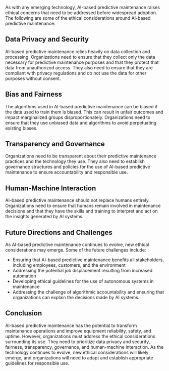 
As with any emerging technology, AI-based predictive maintenance raises ethical concerns that need to be addressed before widespread adoption. The following are some of the ethical considerations around AI-based predictive maintenance:

Data Privacy and Security
-------------------------

AI-based predictive maintenance relies heavily on data collection and processing. Organizations need to ensure that they collect only the data necessary for predictive maintenance purposes and that they protect that data from unauthorized access. They also need to ensure that they are compliant with privacy regulations and do not use the data for other purposes without consent.

Bias and Fairness
-----------------

The algorithms used in AI-based predictive maintenance can be biased if the data used to train them is biased. This can result in unfair outcomes and impact marginalized groups disproportionately. Organizations need to ensure that they use unbiased data and algorithms to avoid perpetuating existing biases.

Transparency and Governance
---------------------------

Organizations need to be transparent about their predictive maintenance practices and the technology they use. They also need to establish governance structures and policies for the use of AI-based predictive maintenance to ensure accountability and responsible use.

Human-Machine Interaction
-------------------------

AI-based predictive maintenance should not replace humans entirely. Organizations need to ensure that humans remain involved in maintenance decisions and that they have the skills and training to interpret and act on the insights generated by AI systems.

Future Directions and Challenges
--------------------------------

As AI-based predictive maintenance continues to evolve, new ethical considerations may emerge. Some of the future challenges include:

* Ensuring that AI-based predictive maintenance benefits all stakeholders, including employees, customers, and the environment
* Addressing the potential job displacement resulting from increased automation
* Developing ethical guidelines for the use of autonomous systems in maintenance
* Addressing the challenge of algorithmic accountability and ensuring that organizations can explain the decisions made by AI systems.

Conclusion
----------

AI-based predictive maintenance has the potential to transform maintenance operations and improve equipment reliability, safety, and uptime. However, organizations must address the ethical considerations surrounding its use. They need to prioritize data privacy and security, fairness, transparency, governance, and human-machine interaction. As the technology continues to evolve, new ethical considerations will likely emerge, and organizations will need to adapt and establish appropriate guidelines for responsible use.
